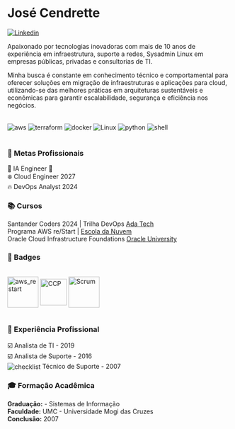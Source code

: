 # José Cendrette
[![Linkedin](https://img.shields.io/badge/LinkedIn-0077B5?style=for-the-badge&logo=linkedin&logoColor=white)](https://www.linkedin.com/in/jcendrette/)

Apaixonado por tecnologias inovadoras com mais de 10 anos de experiência em infraestrutura, suporte a redes, Sysadmin Linux em empresas públicas, privadas e consultorias de TI. 

Minha busca é constante em conhecimento técnico e comportamental para oferecer soluções em migração de infraestruturas e aplicações para cloud, utilizando-se das melhores práticas em arquiteturas sustentáveis e econômicas para garantir escalabilidade, segurança e eficiência nos negócios.

<div style="display:inline_block"><br/>
    <img align="center" alt="aws" src="https://img.shields.io/badge/Amazon_AWS-FF9900?style=for-the-badge&logo=amazonaws&logoColor=white"/>
    <img align="center" alt="terraform" src="https://img.shields.io/badge/terraform-%235835CC.svg?style=for-the-badge&logo=terraform&logoColor=white"/>
    <img align="center" alt="docker" src="https://img.shields.io/badge/docker-%230db7ed.svg?style=for-the-badge&logo=docker&logoColor=white"/>
    <img align="center" alt="Linux" src="https://img.shields.io/badge/Linux-FCC624?style=for-the-badge&logo=linux&logoColor=black"/>
    <img align="center" alt="python" src="https://img.shields.io/badge/python-3670A0?style=for-the-badge&logo=python&logoColor=ffdd54"/>
    <img align="center" alt="shell" src="https://img.shields.io/badge/shell_script-%23121011.svg?style=for-the-badge&logo=gnu-bash&logoColor=white"/>
    
</div><br/>

### 🚀 Metas Profissionais

🎯 IA Engineer 🚀<br>
❄️ Cloud Engineer 2027 <br>
🔥 DevOps Analyst 2024<br>


### 📚 Cursos
Santander Coders 2024 | Trilha DevOps [Ada Tech](https://ada.tech/)<br>
Programa AWS re/Start | [Escola da Nuvem](https://escoladanuvem.org/)<br>
Oracle Cloud Infrastructure Foundations [Oracle University](https://mylearn.oracle.com/ou/home)


### 🎉 Badges
<div style="display:inline_block"><br/>
    <img align="center" alt="aws_restart" src="https://images.credly.com/size/680x680/images/44e2c252-5d19-4574-9646-005f7225bf53/image.png" width="70" height="70"/>
    <img align="center" alt="CCP" src="https://images.credly.com/size/680x680/images/00634f82-b07f-4bbd-a6bb-53de397fc3a6/image.png" width="60" height="60"/>
    <img align="center" alt="Scrum" src="https://images.credly.com/size/680x680/images/7beda5e3-c889-48e7-afd3-07cbcbec18ed/blob" width="70" height="70"/>
</div><br/>


### 💼 Experiência Profissional
☑️ Analista de TI - 2019<br>
☑️ Analista de Suporte - 2016<br>
<img align="center" alt="checklist" src="https://img.icons8.com/?size=18&id=63675&format=png"/> Técnico de Suporte - 2007


### 🎓 Formação Acadêmica
**Graduação:** - Sistemas de Informação<br>
**Faculdade:** UMC - Universidade Mogi das Cruzes<br>
**Conclusão:** 2007



